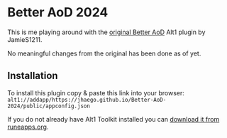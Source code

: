 # Better AoD 2024

This is me playing around with the [original Better AoD](https://runeapps.org/forums/viewtopic.php?id=1324) Alt1 plugin by JamieS1211. 

No meaningful changes from the original has been done as of yet.

## Installation

To install this plugin copy & paste this link into your browser:
`alt1://addapp/https://jhaego.github.io/Better-AoD-2024/public/appconfig.json`

If you do not already have Alt1 Toolkit installed you can [download it from runeapps.org](https://runeapps.org/alt1).
